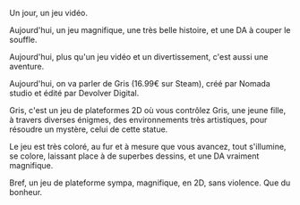 Un jour, un jeu vidéo.

Aujourd'hui, un jeu magnifique, une très belle histoire, et une DA à couper le souffle.

Aujourd'hui, plus qu'un jeu vidéo et un divertissement, c'est aussi une aventure.

Aujourd'hui, on va parler de Gris (16.99€ sur Steam), créé par Nomada studio et édité par Devolver Digital.

Gris, c'est un jeu de plateformes 2D où vous contrôlez Gris, une jeune fille, à travers diverses énigmes, des environnements très artistiques, pour résoudre un mystère, celui de cette statue.

Le jeu est très coloré, au fur et à mesure que vous avancez, tout s'illumine, se colore, laissant place à de superbes dessins, et une DA vraiment magnifique.

Bref, un jeu de plateforme sympa, magnifique, en 2D, sans violence. Que du bonheur.
